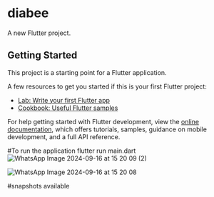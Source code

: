 # diabee

A new Flutter project.

## Getting Started

This project is a starting point for a Flutter application.

A few resources to get you started if this is your first Flutter project:



- [Lab: Write your first Flutter app](https://docs.flutter.dev/get-started/codelab)
- [Cookbook: Useful Flutter samples](https://docs.flutter.dev/cookbook)

For help getting started with Flutter development, view the
[online documentation](https://docs.flutter.dev/), which offers tutorials,
samples, guidance on mobile development, and a full API reference.

#To run the application
flutter run main.dart
![WhatsApp Image 2024-09-16 at 15 20 09 (2)](https://github.com/user-attachments/assets/01c522cf-69dd-461b-86c6-7fa348819eba)

![WhatsApp Image 2024-09-16 at 15 20 08](https://github.com/user-attachments/assets/c0e7309e-025c-40cf-bbfc-0c9277d815a6)



#snapshots available


